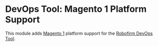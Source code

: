DevOps Tool: Magento 1 Platform Support
====================================

This module adds [Magento 1](https://magento.com/) platform support for the 
[Robofirm DevOps Tool](https://bitbucket.org/robofirm/robofirm-devops).
